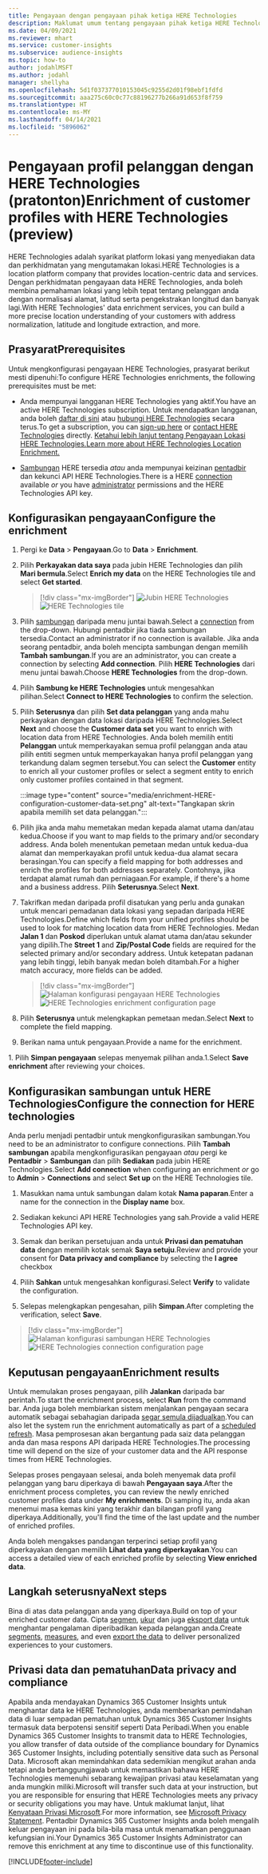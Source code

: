 ```yaml
---
title: Pengayaan dengan pengayaan pihak ketiga HERE Technologies
description: Maklumat umum tentang pengayaan pihak ketiga HERE Technologies.
ms.date: 04/09/2021
ms.reviewer: mhart
ms.service: customer-insights
ms.subservice: audience-insights
ms.topic: how-to
author: jodahlMSFT
ms.author: jodahl
manager: shellyha
ms.openlocfilehash: 5d1f037377010153045c9255d2d01f98ebf1fdfd
ms.sourcegitcommit: aaa275c60c0c77c88196277b266a91d653f8f759
ms.translationtype: HT
ms.contentlocale: ms-MY
ms.lasthandoff: 04/14/2021
ms.locfileid: "5896062"
---
```

# <a name="enrichment-of-customer-profiles-with-here-technologies-preview"></a><span data-ttu-id="2725e-103">Pengayaan profil pelanggan dengan HERE Technologies (pratonton)</span><span class="sxs-lookup"><span data-stu-id="2725e-103">Enrichment of customer profiles with HERE Technologies (preview)</span></span>

<span data-ttu-id="2725e-104">HERE Technologies adalah syarikat platform lokasi yang menyediakan data dan perkhidmatan yang mengutamakan lokasi.</span><span class="sxs-lookup"><span data-stu-id="2725e-104">HERE Technologies is a location platform company that provides location-centric data and services.</span></span> <span data-ttu-id="2725e-105">Dengan perkhidmatan pengayaan data HERE Technologies, anda boleh membina pemahaman lokasi yang lebih tepat tentang pelanggan anda dengan normalisasi alamat, latitud serta pengekstrakan longitud dan banyak lagi.</span><span class="sxs-lookup"><span data-stu-id="2725e-105">With HERE Technologies' data enrichment services, you can build a more precise location understanding of your customers with address normalization, latitude and longitude extraction, and more.</span></span>

## <a name="prerequisites"></a><span data-ttu-id="2725e-106">Prasyarat</span><span class="sxs-lookup"><span data-stu-id="2725e-106">Prerequisites</span></span>

<span data-ttu-id="2725e-107">Untuk mengkonfigurasi pengayaan HERE Technologies, prasyarat berikut mesti dipenuhi:</span><span class="sxs-lookup"><span data-stu-id="2725e-107">To configure HERE Technologies enrichments, the following prerequisites must be met:</span></span>

- <span data-ttu-id="2725e-108">Anda mempunyai langganan HERE Technologies yang aktif.</span><span class="sxs-lookup"><span data-stu-id="2725e-108">You have an active HERE Technologies subscription.</span></span> <span data-ttu-id="2725e-109">Untuk mendapatkan langganan, anda boleh [daftar di sini](https://developer.here.com/sign-up?utm_medium=referral&utm_source=Microsoft-Dynamics-CI&create=Freemium-Basic) atau [hubungi HERE Technologies](https://developer.here.com/help?utm_medium=referral&utm_source=Microsoft-Dynamics-CI#how-can-we-help-you) secara terus.</span><span class="sxs-lookup"><span data-stu-id="2725e-109">To get a subscription, you can [sign-up here](https://developer.here.com/sign-up?utm_medium=referral&utm_source=Microsoft-Dynamics-CI&create=Freemium-Basic) or [contact HERE Technologies](https://developer.here.com/help?utm_medium=referral&utm_source=Microsoft-Dynamics-CI#how-can-we-help-you) directly.</span></span> [<span data-ttu-id="2725e-110">Ketahui lebih lanjut tentang Pengayaan Lokasi HERE Technologies.</span><span class="sxs-lookup"><span data-stu-id="2725e-110">Learn more about HERE Technologies Location Enrichment.</span></span>](https://developer.here.com/location-enrichment?cid=Dev-MicrosoftDynamics-DB-0-Dev-&utm_source=MicrosoftDynamics&utm_medium=referral&utm_campaign=Online_Dev_ReferralMicrosoft)

- <span data-ttu-id="2725e-111">[Sambungan](connections.md) HERE tersedia *atau* anda mempunyai keizinan [pentadbir](permissions.md#administrator) dan kekunci API HERE Technologies.</span><span class="sxs-lookup"><span data-stu-id="2725e-111">There is a HERE [connection](connections.md) available *or* you have [administrator](permissions.md#administrator) permissions and the HERE Technologies API key.</span></span>

## <a name="configure-the-enrichment"></a><span data-ttu-id="2725e-112">Konfigurasikan pengayaan</span><span class="sxs-lookup"><span data-stu-id="2725e-112">Configure the enrichment</span></span>

1. <span data-ttu-id="2725e-113">Pergi ke **Data** > **Pengayaan**.</span><span class="sxs-lookup"><span data-stu-id="2725e-113">Go to **Data** > **Enrichment**.</span></span> 

1. <span data-ttu-id="2725e-114">Pilih **Perkayakan data saya** pada jubin HERE Technologies dan pilih **Mari bermula**.</span><span class="sxs-lookup"><span data-stu-id="2725e-114">Select **Enrich my data** on the HERE Technologies tile and select **Get started**.</span></span>

   > [!div class="mx-imgBorder"]
   > <span data-ttu-id="2725e-115">![Jubin HERE Technologies](media/HERE-tile.png "Jubin HERE Technologies")</span><span class="sxs-lookup"><span data-stu-id="2725e-115">![HERE Technologies tile](media/HERE-tile.png "HERE Technologies tile")</span></span>

1. <span data-ttu-id="2725e-116">Pilih [sambungan](connections.md) daripada menu juntai bawah.</span><span class="sxs-lookup"><span data-stu-id="2725e-116">Select a [connection](connections.md) from the drop-down.</span></span> <span data-ttu-id="2725e-117">Hubungi pentadbir jika tiada sambungan tersedia.</span><span class="sxs-lookup"><span data-stu-id="2725e-117">Contact  an administrator if no connection is available.</span></span> <span data-ttu-id="2725e-118">Jika anda seorang pentadbir, anda boleh mencipta sambungan dengan memilih **Tambah sambungan**.</span><span class="sxs-lookup"><span data-stu-id="2725e-118">If you are an administrator, you can create a connection by selecting **Add connection**.</span></span> <span data-ttu-id="2725e-119">Pilih **HERE Technologies** dari menu juntai bawah.</span><span class="sxs-lookup"><span data-stu-id="2725e-119">Choose **HERE Technologies** from the drop-down.</span></span> 

1. <span data-ttu-id="2725e-120">Pilih **Sambung ke HERE Technologies** untuk mengesahkan pilihan.</span><span class="sxs-lookup"><span data-stu-id="2725e-120">Select **Connect to HERE Technologies** to confirm the selection.</span></span>

1.  <span data-ttu-id="2725e-121">Pilih **Seterusnya** dan pilih **Set data pelanggan** yang anda mahu perkayakan dengan data lokasi daripada HERE Technologies.</span><span class="sxs-lookup"><span data-stu-id="2725e-121">Select **Next** and choose the **Customer data set** you want to enrich with location data from HERE Technologies.</span></span> <span data-ttu-id="2725e-122">Anda boleh memilih entiti **Pelanggan** untuk memperkayakan semua profil pelanggan anda atau pilih entiti segmen untuk memperkayakan hanya profil pelanggan yang terkandung dalam segmen tersebut.</span><span class="sxs-lookup"><span data-stu-id="2725e-122">You can select the **Customer** entity to enrich all your customer profiles or select a segment entity to enrich only customer profiles contained in that segment.</span></span>

    :::image type="content" source="media/enrichment-HERE-configuration-customer-data-set.png" alt-text="Tangkapan skrin apabila memilih set data pelanggan.":::

1. <span data-ttu-id="2725e-124">Pilih jika anda mahu memetakan medan kepada alamat utama dan/atau kedua.</span><span class="sxs-lookup"><span data-stu-id="2725e-124">Choose if you want to map fields to the primary and/or secondary address.</span></span> <span data-ttu-id="2725e-125">Anda boleh menentukan pemetaan medan untuk kedua-dua alamat dan memperkayakan profil untuk kedua-dua alamat secara berasingan.</span><span class="sxs-lookup"><span data-stu-id="2725e-125">You can specify a field mapping for both addresses and enrich the profiles for both addresses separately.</span></span> <span data-ttu-id="2725e-126">Contohnya, jika terdapat alamat rumah dan perniagaan.</span><span class="sxs-lookup"><span data-stu-id="2725e-126">For example, if there's a home and a business address.</span></span> <span data-ttu-id="2725e-127">Pilih **Seterusnya**.</span><span class="sxs-lookup"><span data-stu-id="2725e-127">Select **Next**.</span></span>

1. <span data-ttu-id="2725e-128">Takrifkan medan daripada profil disatukan yang perlu anda gunakan untuk mencari pemadanan data lokasi yang sepadan daripada HERE Technologies.</span><span class="sxs-lookup"><span data-stu-id="2725e-128">Define which fields from your unified profiles should be used to look for matching location data from HERE Technologies.</span></span> <span data-ttu-id="2725e-129">Medan **Jalan 1** dan **Poskod** diperlukan untuk alamat utama dan/atau sekunder yang dipilih.</span><span class="sxs-lookup"><span data-stu-id="2725e-129">The **Street 1** and **Zip/Postal Code** fields are required for the selected primary and/or secondary address.</span></span> <span data-ttu-id="2725e-130">Untuk ketepatan padanan yang lebih tinggi, lebih banyak medan boleh ditambah.</span><span class="sxs-lookup"><span data-stu-id="2725e-130">For a higher match accuracy, more fields can be added.</span></span>

   > [!div class="mx-imgBorder"]
   > <span data-ttu-id="2725e-131">![Halaman konfigurasi pengayaan HERE Technologies](media/enrichment-HERE-configuration.png "Halaman konfigurasi pengayaan HERE Technologies")</span><span class="sxs-lookup"><span data-stu-id="2725e-131">![HERE Technologies enrichment configuration page](media/enrichment-HERE-configuration.png "HERE Technologies enrichment configuration page")</span></span>

1. <span data-ttu-id="2725e-132">Pilih **Seterusnya** untuk melengkapkan pemetaan medan.</span><span class="sxs-lookup"><span data-stu-id="2725e-132">Select **Next** to complete the field mapping.</span></span>

1. <span data-ttu-id="2725e-133">Berikan nama untuk pengayaan.</span><span class="sxs-lookup"><span data-stu-id="2725e-133">Provide a name for the enrichment.</span></span> 

<span data-ttu-id="2725e-134">1. Pilih **Simpan pengayaan** selepas menyemak pilihan anda.</span><span class="sxs-lookup"><span data-stu-id="2725e-134">1.Select **Save enrichment** after reviewing your choices.</span></span>

## <a name="configure-the-connection-for-here-technologies"></a><span data-ttu-id="2725e-135">Konfigurasikan sambungan untuk HERE Technologies</span><span class="sxs-lookup"><span data-stu-id="2725e-135">Configure the connection for HERE technologies</span></span> 

<span data-ttu-id="2725e-136">Anda perlu menjadi pentadbir untuk mengkonfigurasikan sambungan.</span><span class="sxs-lookup"><span data-stu-id="2725e-136">You need to be an administrator to configure connections.</span></span> <span data-ttu-id="2725e-137">Pilih **Tambah sambungan** apabila mengkonfigurasikan pengayaan *atau* pergi ke **Pentadbir** > **Sambungan** dan pilih **Sediakan** pada jubin HERE Technologies.</span><span class="sxs-lookup"><span data-stu-id="2725e-137">Select **Add connection** when configuring an enrichment *or* go to **Admin** > **Connections** and select **Set up** on the HERE Technologies tile.</span></span>

1. <span data-ttu-id="2725e-138">Masukkan nama untuk sambungan dalam kotak **Nama paparan**.</span><span class="sxs-lookup"><span data-stu-id="2725e-138">Enter a name for the connection in the **Display name** box.</span></span>

1. <span data-ttu-id="2725e-139">Sediakan kekunci API HERE Technologies yang sah.</span><span class="sxs-lookup"><span data-stu-id="2725e-139">Provide a valid HERE Technologies API key.</span></span>

1. <span data-ttu-id="2725e-140">Semak dan berikan persetujuan anda untuk **Privasi dan pematuhan data** dengan memilih kotak semak **Saya setuju**.</span><span class="sxs-lookup"><span data-stu-id="2725e-140">Review and provide your consent for **Data privacy and compliance** by selecting the **I agree** checkbox</span></span>

1. <span data-ttu-id="2725e-141">Pilih **Sahkan** untuk mengesahkan konfigurasi.</span><span class="sxs-lookup"><span data-stu-id="2725e-141">Select **Verify** to validate the configuration.</span></span>

1. <span data-ttu-id="2725e-142">Selepas melengkapkan pengesahan, pilih **Simpan**.</span><span class="sxs-lookup"><span data-stu-id="2725e-142">After completing the verification, select **Save**.</span></span>

> [!div class="mx-imgBorder"]
   > <span data-ttu-id="2725e-143">![Halaman konfigurasi sambungan HERE Technologies](media/enrichment-HERE-connection.png "Halaman konfigurasi sambungan HERE Technologies")</span><span class="sxs-lookup"><span data-stu-id="2725e-143">![HERE Technologies connection configuration page](media/enrichment-HERE-connection.png "HERE Technologies connection configuration page")</span></span>

## <a name="enrichment-results"></a><span data-ttu-id="2725e-144">Keputusan pengayaan</span><span class="sxs-lookup"><span data-stu-id="2725e-144">Enrichment results</span></span>

<span data-ttu-id="2725e-145">Untuk memulakan proses pengayaan, pilih **Jalankan** daripada bar perintah.</span><span class="sxs-lookup"><span data-stu-id="2725e-145">To start the enrichment process, select **Run** from the command bar.</span></span> <span data-ttu-id="2725e-146">Anda juga boleh membiarkan sistem menjalankan pengayaan secara automatik sebagai sebahagian daripada [segar semula dijadualkan](system.md#schedule-tab).</span><span class="sxs-lookup"><span data-stu-id="2725e-146">You can also let the system run the enrichment automatically as part of a [scheduled refresh](system.md#schedule-tab).</span></span> <span data-ttu-id="2725e-147">Masa pemprosesan akan bergantung pada saiz data pelanggan anda dan masa respons API daripada HERE Technologies.</span><span class="sxs-lookup"><span data-stu-id="2725e-147">The processing time will depend on the size of your customer data and the API response times from HERE Technologies.</span></span>

<span data-ttu-id="2725e-148">Selepas proses pengayaan selesai, anda boleh menyemak data profil pelanggan yang baru diperkaya di bawah **Pengayaan saya**.</span><span class="sxs-lookup"><span data-stu-id="2725e-148">After the enrichment process completes, you can review the newly enriched customer profiles data under **My enrichments**.</span></span> <span data-ttu-id="2725e-149">Di samping itu, anda akan menemui masa kemas kini yang terakhir dan bilangan profil yang diperkaya.</span><span class="sxs-lookup"><span data-stu-id="2725e-149">Additionally, you'll find the time of the last update and the number of enriched profiles.</span></span>

<span data-ttu-id="2725e-150">Anda boleh mengakses pandangan terperinci setiap profil yang diperkayakan dengan memilih **Lihat data yang diperkayakan**.</span><span class="sxs-lookup"><span data-stu-id="2725e-150">You can access a detailed view of each enriched profile by selecting **View enriched data**.</span></span>

## <a name="next-steps"></a><span data-ttu-id="2725e-151">Langkah seterusnya</span><span class="sxs-lookup"><span data-stu-id="2725e-151">Next steps</span></span>

<span data-ttu-id="2725e-152">Bina di atas data pelanggan anda yang diperkaya.</span><span class="sxs-lookup"><span data-stu-id="2725e-152">Build on top of your enriched customer data.</span></span> <span data-ttu-id="2725e-153">Cipta [segmen](segments.md), [ukur](measures.md) dan juga [eksport data](export-destinations.md) untuk menghantar pengalaman diperibadikan kepada pelanggan anda.</span><span class="sxs-lookup"><span data-stu-id="2725e-153">Create [segments](segments.md), [measures](measures.md), and even [export the data](export-destinations.md) to deliver personalized experiences to your customers.</span></span>

## <a name="data-privacy-and-compliance"></a><span data-ttu-id="2725e-154">Privasi data dan pematuhan</span><span class="sxs-lookup"><span data-stu-id="2725e-154">Data privacy and compliance</span></span>

<span data-ttu-id="2725e-155">Apabila anda mendayakan Dynamics 365 Customer Insights untuk menghantar data ke HERE Technologies, anda membenarkan pemindahan data di luar sempadan pematuhan untuk Dynamics 365 Customer Insights termasuk data berpotensi sensitif seperti Data Peribadi.</span><span class="sxs-lookup"><span data-stu-id="2725e-155">When you enable Dynamics 365 Customer Insights to transmit data to HERE Technologies, you allow transfer of data outside of the compliance boundary for Dynamics 365 Customer Insights, including potentially sensitive data such as Personal Data.</span></span> <span data-ttu-id="2725e-156">Microsoft akan memindahkan data sedemikian mengikut arahan anda tetapi anda bertanggungjawab untuk memastikan bahawa HERE Technologies memenuhi sebarang kewajipan privasi atau keselamatan yang anda mungkin miliki.</span><span class="sxs-lookup"><span data-stu-id="2725e-156">Microsoft will transfer such data at your instruction, but you are responsible for ensuring that HERE Technologies meets any privacy or security obligations you may have.</span></span> <span data-ttu-id="2725e-157">Untuk maklumat lanjut, lihat [Kenyataan Privasi Microsoft](https://go.microsoft.com/fwlink/?linkid=396732).</span><span class="sxs-lookup"><span data-stu-id="2725e-157">For more information, see [Microsoft Privacy Statement](https://go.microsoft.com/fwlink/?linkid=396732).</span></span>
<span data-ttu-id="2725e-158">Pentadbir Dynamics 365 Customer Insights anda boleh mengalih keluar pengayaan ini pada bila-bila masa untuk menamatkan penggunaan kefungsian ini.</span><span class="sxs-lookup"><span data-stu-id="2725e-158">Your Dynamics 365 Customer Insights Administrator can remove this enrichment at any time to discontinue use of this functionality.</span></span>


[!INCLUDE[footer-include](../includes/footer-banner.md)]
